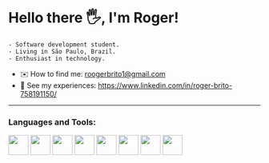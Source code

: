 # Hello there 🖐️, I'm Roger!

``` 
- Software development student.
- Living in São Paulo, Brazil.
- Enthusiast in technology.
```

- ✉️ How to find me: roogerbrito1@gmail.com
- 👜 See my experiences: https://www.linkedin.com/in/roger-brito-758191150/

___
### Languages and Tools:
<img src="https://cdn.jsdelivr.net/gh/devicons/devicon/icons/javascript/javascript-original.svg" width="40px"/> <img src="https://cdn.jsdelivr.net/gh/devicons/devicon/icons/typescript/typescript-original.svg" width="40px"/> <img src="https://cdn.jsdelivr.net/gh/devicons/devicon/icons/nodejs/nodejs-original-wordmark.svg" width="40px"/> 
<img src="https://cdn.jsdelivr.net/gh/devicons/devicon/icons/mongodb/mongodb-original.svg" width="40px"/> <img src="https://cdn.jsdelivr.net/gh/devicons/devicon/icons/express/express-original-wordmark.svg" width="40px"/> <img src="https://cdn.jsdelivr.net/gh/devicons/devicon/icons/git/git-original.svg" width="40px"/> <img src="https://cdn.jsdelivr.net/gh/devicons/devicon/icons/docker/docker-original.svg" width="40px"/> <img src="https://cdn.jsdelivr.net/gh/devicons/devicon/icons/linux/linux-original.svg" width="40px"/>
